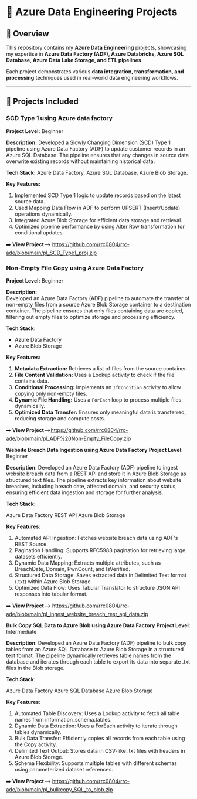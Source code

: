 # 🚀 Azure Data Engineering Projects

## 📖 Overview
This repository contains my **Azure Data Engineering** projects, showcasing my expertise in **Azure Data Factory (ADF), Azure Databricks, Azure SQL Database, Azure Data Lake Storage, and ETL pipelines**.

Each project demonstrates various **data integration, transformation, and processing** techniques used in real-world data engineering workflows.

---

## 📂 Projects Included

 
### **SCD Type 1 using Azure data factory**
**Project Level:** Beginner

**Description:** Developed a Slowly Changing Dimension (SCD) Type 1 pipeline using Azure Data Factory (ADF) to update customer records in an Azure SQL Database. The pipeline ensures that any changes in source data overwrite existing records without maintaining historical data.

**Tech Stack:** Azure Data Factory, Azure SQL Database, Azure Blob Storage.

**Key Features:**
1. Implemented SCD Type 1 logic to update records based on the latest source data.
2. Used Mapping Data Flow in ADF to perform UPSERT (Insert/Update) operations dynamically.
3. Integrated Azure Blob Storage for efficient data storage and retrieval.
4. Optimized pipeline performance by using Alter Row transformation for conditional updates.

➡️ **View Project**--> https://github.com/rrc0804/rrc-ade/blob/main/pl_SCD_Type1_proj.zip



### **Non-Empty File Copy using Azure Data Factory**  
**Project Level:** Beginner  

**Description:**  
Developed an Azure Data Factory (ADF) pipeline to automate the transfer of non-empty files from a source Azure Blob Storage container to a destination container. The pipeline ensures that only files containing data are copied, filtering out empty files to optimize storage and processing efficiency.  

**Tech Stack:**  
- Azure Data Factory  
- Azure Blob Storage  

**Key Features:**  
1. **Metadata Extraction:** Retrieves a list of files from the source container.  
2. **File Content Validation:** Uses a Lookup activity to check if the file contains data.  
3. **Conditional Processing:** Implements an `IfCondition` activity to allow copying only non-empty files.  
4. **Dynamic File Handling:** Uses a `ForEach` loop to process multiple files dynamically.  
5. **Optimized Data Transfer:** Ensures only meaningful data is transferred, reducing storage and compute costs.  

➡️ **View Project**-->https://github.com/rrc0804/rrc-ade/blob/main/pl_ADF%20Non-Empty_FileCopy.zip

**Website Breach Data Ingestion using Azure Data Factory**
**Project Level**: Beginner

**Description**:
Developed an Azure Data Factory (ADF) pipeline to ingest website breach data from a REST API and store it in Azure Blob Storage as structured text files. The pipeline extracts key information about website breaches, including breach date, affected domain, and security status, ensuring efficient data ingestion and storage for further analysis.

**Tech Stack**:

Azure Data Factory
REST API
Azure Blob Storage

**Key Features**:

1. Automated API Ingestion: Fetches website breach data using ADF's REST Source.
2. Pagination Handling: Supports RFC5988 pagination for retrieving large datasets efficiently.
3. Dynamic Data Mapping: Extracts multiple attributes, such as BreachDate, Domain, PwnCount, and IsVerified.
4. Structured Data Storage: Saves extracted data in Delimited Text format (.txt) within Azure Blob Storage.
5. Optimized Data Flow: Uses Tabular Translator to structure JSON API responses into tabular format.

➡️ **View Project**--> https://github.com/rrc0804/rrc-ade/blob/main/pl_ingest_website_breach_rest_api_data.zip


**Bulk Copy SQL Data to Azure Blob using Azure Data Factory**
**Project Level**: Intermediate

**Description**:
Developed an Azure Data Factory (ADF) pipeline to bulk copy tables from an Azure SQL Database to Azure Blob Storage in a structured text format. The pipeline dynamically retrieves table names from the database and iterates through each table to export its data into separate .txt files in the Blob storage.

**Tech Stack**:

Azure Data Factory
Azure SQL Database
Azure Blob Storage

**Key Features**:

1. Automated Table Discovery: Uses a Lookup activity to fetch all table names from information_schema.tables.
2. Dynamic Data Extraction: Uses a ForEach activity to iterate through tables dynamically.
3. Bulk Data Transfer: Efficiently copies all records from each table using the Copy activity.
4. Delimited Text Output: Stores data in CSV-like .txt files with headers in Azure Blob Storage.
5. Schema Flexibility: Supports multiple tables with different schemas using parameterized dataset references.

➡️ **View Project**--> https://github.com/rrc0804/rrc-ade/blob/main/pl_bulkcopy_SQL_to_blob.zip

